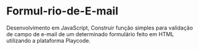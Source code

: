 # Formul-rio-de-E-mail
Desenvolvimento em JavaScript, Construir função simples para validação de campo de e-mail de um determinado formulário feito em HTML utilizando a plataforma Playcode. 
